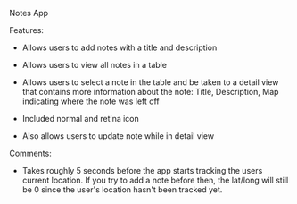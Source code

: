 Notes App

Features:

- Allows users to add notes with a title and description
- Allows users to view all notes in a table
- Allows users to select a note in the table and be taken to a detail view that contains more information about the note: Title, Description, Map indicating where the note was left off

- Included normal and retina icon
- Also allows users to update note while in detail view

Comments:

- Takes roughly 5 seconds before the app starts tracking the users current location. If you try to add a note before then, the lat/long will still be 0 since the user's location hasn't been tracked yet.